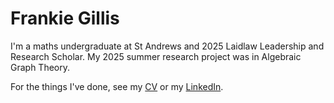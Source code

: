 # Frankie Gillis
I'm a maths undergraduate at St Andrews and 2025 Laidlaw Leadership and Research Scholar. My 2025 summer research project was in Algebraic Graph Theory.

For the things I've done, see my [CV](pdfs/CV.pdf) or my [LinkedIn](https://www.linkedin.com/in/frankie-gillis/).


